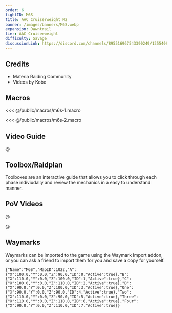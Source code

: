 ```yaml
---
order: 6
fightID: M6S
title: AAC Cruiserweight M2
banner: /images/banners/M6S.webp
expansion: Dawntrail
tier: AAC Cruiserweight
difficulty: Savage
discussionLink: https://discord.com/channels/895516967543390249/1355408064001474682
---
```


## Credits
- Materia Raiding Community
- Videos by Kobe

## Macros

<<< @/public/macros/m6s-1.macro

<<< @/public/macros/m6s-2.macro

## Video Guide

@[](https://youtu.be/sbmLwpO-BJY)

## Toolbox/Raidplan
Toolboxes are an interactive guide that allows you to click through each phase indiviudally and review the mechanics in a easy to understand manner.

<Action title='Main' color='red' href='https://raidplan.io/plan/LjZsRWUJahEe1fdM' />
<Action title='Desert' color='red' href='https://raidplan.io/plan/PqngLnEaS1I214wO' />
<Action title='Bridges' color='red' href='https://raidplan.io/plan/9mcgjmDLobOka-P5' />

## PoV Videos

@[](https://youtu.be/OsbruWxedRc)

@[](https://youtu.be/ngyZNlaJRwc)

## Waymarks
Waymarks can be imported to the game using the Waymark Import addon, or you can ask a friend to import them for you and save a copy for yourself.

```
{"Name":"M6S","MapID":1022,"A":{"X":100.0,"Y":0.0,"Z":90.0,"ID":0,"Active":true},"B":{"X":110.0,"Y":0.0,"Z":100.0,"ID":1,"Active":true},"C":{"X":100.0,"Y":0.0,"Z":110.0,"ID":2,"Active":true},"D":{"X":90.0,"Y":0.0,"Z":100.0,"ID":3,"Active":true},"One":{"X":90.0,"Y":0.0,"Z":90.0,"ID":4,"Active":true},"Two":{"X":110.0,"Y":0.0,"Z":90.0,"ID":5,"Active":true},"Three":{"X":110.0,"Y":0.0,"Z":110.0,"ID":6,"Active":true},"Four":{"X":90.0,"Y":0.0,"Z":110.0,"ID":7,"Active":true}}
```

